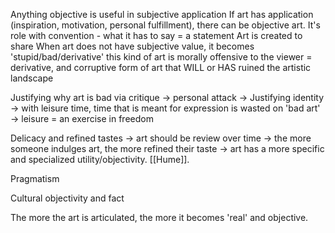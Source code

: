 Anything objective is useful in subjective application 
If art has application (inspiration, motivation, personal fulfillment), there can be objective art.
It's role with convention - what it has to say = a statement 
Art is created to share 
When art does not have subjective value, it becomes 'stupid/bad/derivative' this kind of art is morally offensive to the viewer = derivative, and corruptive form of art that WILL or HAS ruined the artistic landscape 

Justifying why art is bad via critique -> personal attack -> Justifying identity -> with leisure time, time that is meant for expression is wasted on 'bad art' -> leisure = an exercise in freedom 

Delicacy and refined tastes -> art should be review over time -> the more someone indulges art, the more refined their taste -> art has a more specific and specialized utility/objectivity. [[Hume]]. 

Pragmatism 

Cultural objectivity and fact 

The more the art is articulated, the more it becomes 'real' and objective. 


